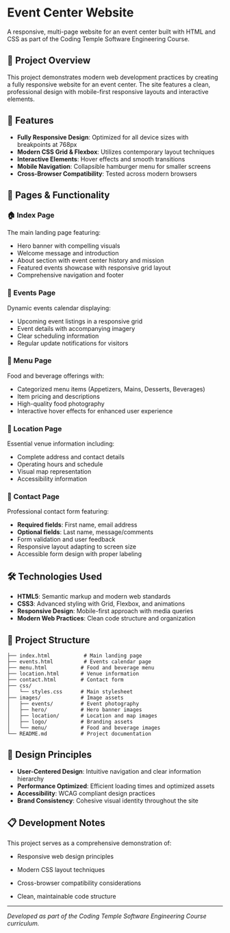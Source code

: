 # Event Center Website

A responsive, multi-page website for an event center built with HTML and CSS as part of the Coding Temple Software Engineering Course.

## 🎯 Project Overview

This project demonstrates modern web development practices by creating a fully responsive website for an event center. The site features a clean, professional design with mobile-first responsive layouts and interactive elements.

## 🚀 Features

- **Fully Responsive Design**: Optimized for all device sizes with breakpoints at 768px
- **Modern CSS Grid & Flexbox**: Utilizes contemporary layout techniques
- **Interactive Elements**: Hover effects and smooth transitions
- **Mobile Navigation**: Collapsible hamburger menu for smaller screens
- **Cross-Browser Compatibility**: Tested across modern browsers

## 📱 Pages & Functionality

### 🏠 Index Page

The main landing page featuring:

- Hero banner with compelling visuals
- Welcome message and introduction
- About section with event center history and mission
- Featured events showcase with responsive grid layout
- Comprehensive navigation and footer

### 🎪 Events Page

Dynamic events calendar displaying:

- Upcoming event listings in a responsive grid
- Event details with accompanying imagery
- Clear scheduling information
- Regular update notifications for visitors

### 🍔 Menu Page

Food and beverage offerings with:

- Categorized menu items (Appetizers, Mains, Desserts, Beverages)
- Item pricing and descriptions
- High-quality food photography
- Interactive hover effects for enhanced user experience

### 📍 Location Page

Essential venue information including:

- Complete address and contact details
- Operating hours and schedule
- Visual map representation
- Accessibility information

### 📧 Contact Page

Professional contact form featuring:

- **Required fields**: First name, email address
- **Optional fields**: Last name, message/comments
- Form validation and user feedback
- Responsive layout adapting to screen size
- Accessible form design with proper labeling

## 🛠️ Technologies Used

- **HTML5**: Semantic markup and modern web standards
- **CSS3**: Advanced styling with Grid, Flexbox, and animations
- **Responsive Design**: Mobile-first approach with media queries
- **Modern Web Practices**: Clean code structure and organization

## 📁 Project Structure

```text
├── index.html           # Main landing page
├── events.html          # Events calendar page
├── menu.html           # Food and beverage menu
├── location.html       # Venue information
├── contact.html        # Contact form
├── css/
│   └── styles.css      # Main stylesheet
├── images/             # Image assets
│   ├── events/         # Event photography
│   ├── hero/           # Hero banner images
│   ├── location/       # Location and map images
│   ├── logo/           # Branding assets
│   └── menu/           # Food and beverage images
└── README.md           # Project documentation
```

## 🎨 Design Principles

- **User-Centered Design**: Intuitive navigation and clear information hierarchy
- **Performance Optimized**: Efficient loading times and optimized assets
- **Accessibility**: WCAG compliant design practices
- **Brand Consistency**: Cohesive visual identity throughout the site

## 📋 Development Notes

This project serves as a comprehensive demonstration of:

- Responsive web design principles
- Modern CSS layout techniques
- Cross-browser compatibility considerations

- Clean, maintainable code structure

---

*Developed as part of the Coding Temple Software Engineering Course curriculum.*
